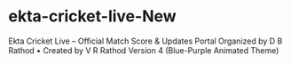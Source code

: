 # ekta-cricket-live-New
Ekta Cricket Live – Official Match Score &amp; Updates Portal Organized by D B Rathod • Created by V R Rathod Version 4 (Blue-Purple Animated Theme)
